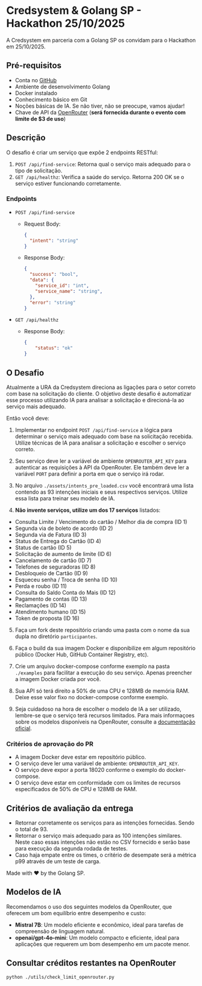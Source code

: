 # Credsystem & Golang SP - Hackathon 25/10/2025

A Credsystem em parceria com a Golang SP os convidam para o Hackathon em 25/10/2025.

## Pré-requisitos

- Conta no [GitHub](https://github.com)
- Ambiente de desenvolvimento Golang
- Docker instalado
- Conhecimento básico em Git
- Noções básicas de IA. Se não tiver, não se preocupe, vamos ajudar!
- Chave de API da [OpenRouter](https://openrouter.ai/) (**será fornecida durante o evento com limite de $3 de uso**)

## Descrição

O desafio é criar um serviço que expõe 2 endpoints RESTful:

1. `POST /api/find-service`: Retorna qual o serviço mais adequado para o tipo de solicitação.
2. `GET /api/healthz`: Verifica a saúde do serviço. Retorna 200 OK se o serviço estiver funcionando corretamente.

### Endpoints

- `POST /api/find-service`

  - Request Body:

    ```json
    {
      "intent": "string"
    }
    ```

  - Response Body:

    ```json
    {
      "success": "bool",
      "data": {
        "service_id": "int",
        "service_name": "string",
      },
      "error": "string"
    }
    ```

- `GET /api/healthz`

  - Response Body:

    ```json
    {
        "status": "ok"
    }
    ```

## O Desafio

Atualmente a URA da Credsystem direciona as ligações para o setor correto com base na solicitação do cliente. O objetivo deste desafio é automatizar esse processo utilizando IA para analisar a solicitação e direcioná-la ao serviço mais adequado.

Então você deve:

1. Implementar no endpoint `POST /api/find-service` a lógica para determinar o serviço mais adequado com base na solicitação recebida. Utilize técnicas de IA para analisar a solicitação e escolher o serviço correto.

2. Seu serviço deve ler a variável de ambiente `OPENROUTER_API_KEY` para autenticar as requisições à API da OpenRouter. Ele também deve ler a variável `PORT` para definir a porta em que o serviço irá rodar.

3. No arquivo `./assets/intents_pre_loaded.csv` você encontrará uma lista contendo as 93  intenções iniciais e seus respectivos serviços. Utilize essa lista para treinar seu modelo de IA.

4. **Não invente serviços, utilize um dos 17 serviços** listados:

- Consulta Limite / Vencimento do cartão / Melhor dia de compra (ID 1)
- Segunda via de boleto de acordo (ID 2)
- Segunda via de Fatura (ID 3)
- Status de Entrega do Cartão (ID 4)
- Status de cartão (ID 5)
- Solicitação de aumento de limite (ID 6)
- Cancelamento de cartão (ID 7)
- Telefones de seguradoras (ID 8)
- Desbloqueio de Cartão (ID 9)
- Esqueceu senha / Troca de senha (ID 10)
- Perda e roubo (ID 11)
- Consulta do Saldo Conta do Mais (ID 12)
- Pagamento de contas (ID 13)
- Reclamações (ID 14)
- Atendimento humano (ID 15)
- Token de proposta (ID 16)

5. Faça um fork deste repositório criando uma pasta com o nome da sua dupla no diretório `participantes`.

6. Faça o build da sua imagem Docker e disponibilize em algum repositório público (Docker Hub, GitHub Container Registry, etc).

7. Crie um arquivo docker-compose conforme exemplo na pasta `./examples` para facilitar a execução do seu serviço. Apenas preencher a imagem Docker criada por você.

8. Sua API só terá direito a 50% de uma CPU e 128MB de memória RAM. Deixe esse valor fixo no docker-compose conforme exemplo.

9. Seja cuidadoso na hora de escolher o modelo de IA a ser utilizado, lembre-se que o serviço terá recursos limitados. Para mais informaçoes sobre os modelos disponíveis na OpenRouter, consulte a [documentação oficial](https://openrouter.ai/models?o=pricing-high-to-low).

### Critérios de aprovação do PR

- A imagem Docker deve estar em repositório público.
- O serviço deve ler uma variável de ambiente: `OPENROUTER_API_KEY`.
- O serviço deve expor a porta 18020 conforme o exemplo do docker-compose.
- O serviço deve estar em conformidade com os limites de recursos especificados de 50% de CPU e 128MB de RAM.

## Critérios de avaliação da entrega

- Retornar corretamente os serviços para as intenções fornecidas. Sendo o total de 93.
- Retornar o serviço mais adequado para as 100 intenções similares. Neste caso essas intenções não estão no CSV fornecido e serão base para execução da segunda rodada de testes.
- Caso haja empate entre os times, o critério de desempate será a métrica p99 através de um teste de carga.

Made with :heart: by the Golang SP.

## Modelos de IA

Recomendamos o uso dos seguintes modelos da OpenRouter, que oferecem um bom equilíbrio entre desempenho e custo:

- **Mistral 7B**: Um modelo eficiente e econômico, ideal para tarefas de compreensão de linguagem natural.
- **openai/gpt-4o-mini**: Um modelo compacto e eficiente, ideal para aplicações que requerem um bom desempenho em um pacote menor.

## Consultar créditos restantes na OpenRouter

```shell
python ./utils/check_limit_openrouter.py
```
